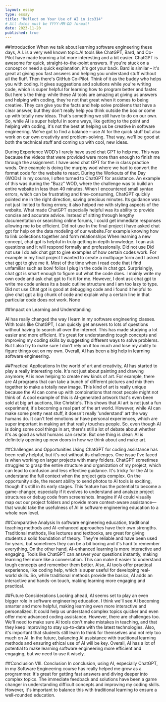 ```yaml
---
layout: essay
type: essay
title: "Reflect on Your Use of AI in ics314"
# All dates must be YYYY-MM-DD format!
date: 2023-11-20
published: true
---
```


##Introduction 
When we talk about learning software engineering these days, A.I. is a very well known topic.AI tools like ChatGPT, Bard, and Co-Pilot have made learning a lot more interesting and a bit easier. ChatGPT is awesome for quick, straight-to-the-point answers. If you're stuck on a concept or need a quick explanation, it's got your back. Bard is similar – it's great at giving you fast answers and helping you understand stuff without all the fluff. Then there's GitHub Co-Pilot. Think of it as the buddy who helps you with coding. It gives suggestions and solutions while you're writing code, which is super helpful for learning how to program better and faster.
But here's the thing: while these AI tools are amazing at giving us answers and helping with coding, they're not that great when it comes to being creative. They can give you the facts and help solve problems that have a clear answer, but they don't really help you think outside the box or come up with totally new ideas. That's something we still have to do on our own.
So, while AI is super helpful in some ways, like getting to the point and helping with coding, it's not the best at helping us be creative in software engineering. We've got to find a balance – use AI for the quick stuff but also work on our own creativity and problem-solving. That way, we'll be good at both the technical stuff and coming up with cool, new ideas.


During Experience WOD’s I rarely have used chat GPT to help me. This was because the videos that were provided were more than enough to finish me through the assignment. 
I have used chat GPT for the in class practice wods. One example is doing the murphy wod where we had to convert the format code for the website to react.
During the Workouts of the Day (WODs) in my course, I often turned to ChatGPT for assistance. An example of this was during the "Buzz" WOD, where the challenge was to build an entire website in less than 40 minutes. When I encountered small syntax errors, which can be frustrating and time-consuming, ChatGPT quickly pointed me in the right direction, saving precious minutes. Its guidance was not just limited to fixing errors; it also helped me with styling aspects of the website. What made ChatGPT especially helpful was its ability to provide concise and accurate advice. Instead of sitting through lengthy documentation or searching online forums, I could get immediate responses allowing me to be efficient.
Did not use
In the final project i have asked chat gpt for help on the data modeling of our website.For example knowing how to link collections together and form relationships
When learning a new concept, chat gpt is helpful in truly getting in depth knowledge. I can ask questions and it will respond formally and professionally.
Did not use
Did not use
I do ask chat gpt to give examples of how certain codes work. For example in my final project I wanted to create a multipage form and I asked chat gpt to give me it.
Most of the time when i read code that i find unfamiliar such as bowl folios I plug in the code in chat gpt. Surprisingly, chat gpt is smart enough to figure out what the code does.
I mainly write my own code and ask chat gpt to fix it for me. However, I dont ask chat gpt to write me code unless its a basic outline structure and i am too lazy to type.
Did not use
Chat gpt is good at debugging code and i found it helpful to give chat gpt a big chunk of code and explain why a certain line in that particular code does not work. 
None


##Impact on Learning and Understanding

AI has really changed the way I learn in my software engineering classes. With tools like ChatGPT, I can quickly get answers to lots of questions without having to search all over the internet. This has made studying a lot easier and more efficient. It's great for understanding tough concepts and improving my coding skills by suggesting different ways to solve problems. But I also try to make sure I don't rely on it too much and lose my ability to figure things out on my own. Overall, AI has been a big help in learning software engineering.

##Practical Applications
In the world of art and creativity, AI has started to play a really interesting role. It's not just about painting and drawing anymore; AI is now helping to create new kinds of art. For example, there are AI programs that can take a bunch of different pictures and mix them together to make a totally new image. This kind of art is really unique because the AI can come up with combinations that most people might not think of. A cool example of this is AI-generated artwork that's even been sold at big art auctions, like Christie's. This shows that AI art is not just a fun experiment; it's becoming a real part of the art world. However, while AI can make some pretty neat stuff, it doesn't really 'understand' art the way humans do. It can't feel emotions or have personal experiences, which are super important in making art that really touches people. So, even though AI is doing some cool things in art, there's still a lot of debate about whether it's as good as what humans can create. But one thing is clear: AI is definitely opening up new doors in how we think about and make art.

##Challenges and Opportunities
Using ChatGPT for coding assistance has been really helpful, but it's not without its challenges. One issue I've faced is when working on larger projects with many folders. ChatGPT sometimes struggles to grasp the entire structure and organization of my project, which can lead to confusion and less effective guidance. It's tricky for the AI to understand the full context when the project gets complex. On the opportunity side, the recent ability to send photos to AI tools is exciting, though it's still in its early stages. This feature has the potential to become a game-changer, especially if it evolves to understand and analyze project structures or debug code from screenshots. Imagine if AI could visually map out our project folders and provide more context-aware assistance—that would take the usefulness of AI in software engineering education to a whole new level. 

##Comparative Analysis
In software engineering education, traditional teaching methods and AI-enhanced approaches have their own strengths. Traditional methods, like lectures and textbooks, are great for giving students a solid foundation of theory. They're reliable and have been used for years, but sometimes they can be a bit boring and it's hard to remember everything. On the other hand, AI-enhanced learning is more interactive and engaging. Tools like ChatGPT can answer your questions instantly, making learning feel more like a conversation. This can make it easier to understand tough concepts and remember them better. Also, AI tools offer practical experience, like coding help, which is super useful for developing real-world skills. So, while traditional methods provide the basics, AI adds an interactive and hands-on touch, making learning more engaging and practical.

##Future Considerations
Looking ahead, AI seems set to play an even bigger role in software engineering education. I think we'll see AI becoming smarter and more helpful, making learning even more interactive and personalized. It could help us understand complex topics quicker and even offer more advanced coding assistance. However, there are challenges too. We'll need to make sure AI tools don't make mistakes in teaching, and that they keep improving to stay up-to-date with the latest technologies. Also, it's important that students still learn to think for themselves and not rely too much on AI. In the future, balancing AI assistance with traditional learning methods and ensuring ethical use of AI will be key. Overall, AI has a lot of potential to make learning software engineering more efficient and engaging, but we need to use it wisely.

##Conclusion
VIII. Conclusion
In conclusion, using AI, especially ChatGPT, in my Software Engineering course has really helped me grow as a programmer. It's great for getting fast answers and diving deeper into complex topics. The immediate feedback and solutions have been a game changer in understanding difficult concepts and improving my coding skills. However, it's important to balance this with traditional learning to ensure a well-rounded education. 

